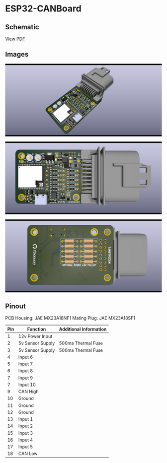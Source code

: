 # ESP32-CANBoard


## Schematic
[View PDF](docs/esp32-canboard-schematic.pdf)

## Images
![esp32-canboard-iso](docs/esp32-canboard-iso.png)

![esp32-canboard-top](docs/esp32-canboard-top.png)

![esp32-canboard-bottom](docs/esp32-canboard-bottom.png)

## Pinout
PCB Housing: JAE MX23A18NF1
Mating Plug: JAE MX23A18SF1

|Pin|Function|Additional Information|
|---|---|---|
|1|12v Power Input||
|2|5v Sensor Supply|500ma Thermal Fuse|
|3|5v Sensor Supply|500ma Thermal Fuse|
|4|Input 6||
|5|Input 7||
|6|Input 8||
|7|Input 9||
|7|Input 10||
|9|CAN High||
|10|Ground||
|11|Ground||
|12|Ground||
|13|Input 1||
|14|Input 2||
|15|Input 3||
|16|Input 4||
|17|Input 5||
|18|CAN Low||